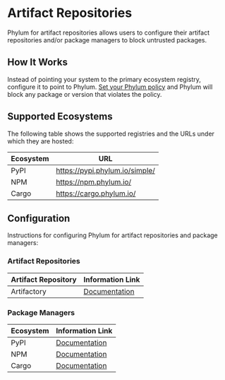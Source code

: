 # Artifact Repositories

Phylum for artifact repositories allows users to configure their artifact
repositories and/or package managers to block untrusted packages.

## How It Works
Instead of pointing your system to the primary ecosystem registry, configure
it to point to Phylum. [Set your Phylum policy](../knowledge_base/policy.md) and Phylum will block any
package or version that violates the policy.

## Supported Ecosystems

The following table shows the supported registries and the URLs under which they
are hosted:

| Ecosystem | URL |
| --------- | --- |
| PyPI | <https://pypi.phylum.io/simple/> |
| NPM | <https://npm.phylum.io/> |
| Cargo | <https://cargo.phylum.io/> |

## Configuration

Instructions for configuring Phylum for artifact repositories and package managers:

### Artifact Repositories

| Artifact Repository | Information Link |
| ------------------- | ---------------- |
| Artifactory | [Documentation][Artifactory] |

### Package Managers

| Ecosystem | Information Link |
| --------- | ---------------- |
| PyPI | [Documentation][PyPI] |
| NPM | [Documentation][NPM] |
| Cargo | [Documentation][Cargo] |

[Artifactory]: ./artifactory.md
[PyPI]: ./pypi.md
[NPM]: ./npm.md
[Cargo]: ./cargo.md
